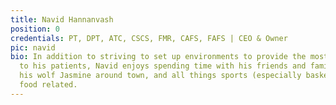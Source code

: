 ```yaml
---
title: Navid Hannanvash
position: 0
credentials: PT, DPT, ATC, CSCS, FMR, CAFS, FAFS | CEO & Owner
pic: navid
bio: In addition to striving to set up environments to provide the most quality care
  to his patients, Navid enjoys spending time with his friends and family, walking
  his wolf Jasmine around town, and all things sports (especially basketball) and
  food related.
---
```


